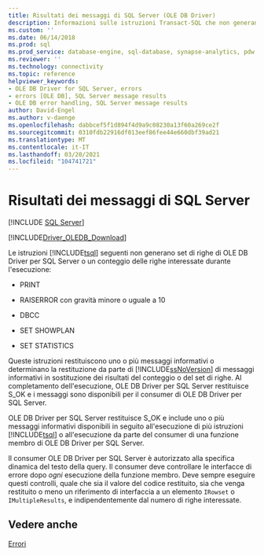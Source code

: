 ```yaml
---
title: Risultati dei messaggi di SQL Server (OLE DB Driver)
description: Informazioni sulle istruzioni Transact-SQL che non generano set di righe OLE DB Driver per SQL Server o un conteggio e sui valori restituiti previsti.
ms.custom: ''
ms.date: 06/14/2018
ms.prod: sql
ms.prod_service: database-engine, sql-database, synapse-analytics, pdw
ms.reviewer: ''
ms.technology: connectivity
ms.topic: reference
helpviewer_keywords:
- OLE DB Driver for SQL Server, errors
- errors [OLE DB], SQL Server message results
- OLE DB error handling, SQL Server message results
author: David-Engel
ms.author: v-daenge
ms.openlocfilehash: dabbcef5f1d894f4d9a9c08230a13f60a269ce2f
ms.sourcegitcommit: 0310fdb22916df013eef86fee44e660dbf39ad21
ms.translationtype: MT
ms.contentlocale: it-IT
ms.lasthandoff: 03/20/2021
ms.locfileid: "104741721"
---
```

# <a name="sql-server-message-results"></a>Risultati dei messaggi di SQL Server
[!INCLUDE [SQL Server](../../../includes/applies-to-version/sql-asdb-asdbmi-asa-pdw.md)]

[!INCLUDE[Driver_OLEDB_Download](../../../includes/driver_oledb_download.md)]

Le istruzioni [!INCLUDE[tsql](../../../includes/tsql-md.md)] seguenti non generano set di righe di OLE DB Driver per SQL Server o un conteggio delle righe interessate durante l'esecuzione:  
  
-   PRINT  
  
-   RAISERROR con gravità minore o uguale a 10  
  
-   DBCC  
  
-   SET SHOWPLAN  
  
-   SET STATISTICS  
  
 Queste istruzioni restituiscono uno o più messaggi informativi o determinano la restituzione da parte di [!INCLUDE[ssNoVersion](../../../includes/ssnoversion-md.md)] di messaggi informativi in sostituzione dei risultati del conteggio o del set di righe. Al completamento dell'esecuzione, OLE DB Driver per SQL Server restituisce S_OK e i messaggi sono disponibili per il consumer di OLE DB Driver per SQL Server.  
  
 OLE DB Driver per SQL Server restituisce S_OK e include uno o più messaggi informativi disponibili in seguito all'esecuzione di più istruzioni [!INCLUDE[tsql](../../../includes/tsql-md.md)] o all'esecuzione da parte del consumer di una funzione membro di OLE DB Driver per SQL Server.  
  
Il consumer OLE DB Driver per SQL Server è autorizzato alla specifica dinamica del testo della query. Il consumer deve controllare le interfacce di errore dopo _ogni_ esecuzione della funzione membro. Deve sempre eseguire questi controlli, quale che sia il valore del codice restituito, sia che venga restituito o meno un riferimento di interfaccia a un elemento `IRowset` o `IMultipleResults`, e indipendentemente dal numero di righe interessate.
  
## <a name="see-also"></a>Vedere anche  
 [Errori](../../oledb/ole-db-errors/errors.md)  
  
  
